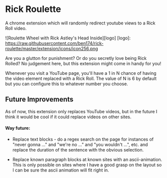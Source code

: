 # Rick Roulette
A chrome extension which will randomly redirect youtube views to a Rick Roll video.

![Roulette Wheel with Rick Astley's Head Inside][logo]
[logo]: https://raw.githubusercontent.com/ben174/rick-roulette/master/extension/icons/icon256.png

Are you a glutton for punishment? Or do you secretly love being Rick Rolled?
No judgement here, but this extension might come in handy for you!

Whenever you visit a YouTube page, you'll have a 1 in N chance of having
the video element replaced with a Rick Roll. The value of N is 6 by default
but you can configure this to whatever number you choose.

## Future Improvements

As of now, this extension only replaces YouTube videos, but in the future
I think it would be cool if it could replace videos on other sites.

#### Way future:

* Replace text blocks - do a regex search on the page for instances of 
 "never gonna ..." and "we're no ..." and "you wouldn't ...", etc. and 
replace the duration of the sentence with the obvious selection.

* Replace known paragraph blocks at known sites with an ascii-animation. 
This is only possible on sites where I have a good grasp on the layout
so I can be sure the ascii animation will fit right in.

